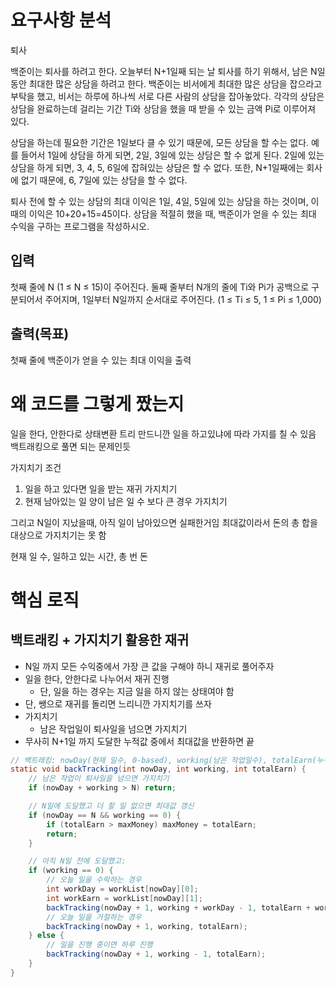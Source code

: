 # 요구사항 분석
퇴사

백준이는 퇴사를 하려고 한다.
오늘부터 N+1일째 되는 날 퇴사를 하기 위해서, 남은 N일 동안 최대한 많은 상담을 하려고 한다.
백준이는 비서에게 최대한 많은 상담을 잡으라고 부탁을 했고, 비서는 하루에 하나씩 서로 다른 사람의 상담을 잡아놓았다.
각각의 상담은 상담을 완료하는데 걸리는 기간 Ti와 상담을 했을 때 받을 수 있는 금액 Pi로 이루어져 있다.

상담을 하는데 필요한 기간은 1일보다 클 수 있기 때문에, 모든 상담을 할 수는 없다.
예를 들어서 1일에 상담을 하게 되면, 2일, 3일에 있는 상담은 할 수 없게 된다.
2일에 있는 상담을 하게 되면, 3, 4, 5, 6일에 잡혀있는 상담은 할 수 없다.
또한, N+1일째에는 회사에 없기 때문에, 6, 7일에 있는 상담을 할 수 없다.

퇴사 전에 할 수 있는 상담의 최대 이익은 1일, 4일, 5일에 있는 상담을 하는 것이며, 이때의 이익은 10+20+15=45이다.
상담을 적절히 했을 때, 백준이가 얻을 수 있는 최대 수익을 구하는 프로그램을 작성하시오.

## 입력
첫째 줄에 N (1 ≤ N ≤ 15)이 주어진다.
둘째 줄부터 N개의 줄에 Ti와 Pi가 공백으로 구분되어서 주어지며, 1일부터 N일까지 순서대로 주어진다. (1 ≤ Ti ≤ 5, 1 ≤ Pi ≤ 1,000)

## 출력(목표)
첫째 줄에 백준이가 얻을 수 있는 최대 이익을 출력

# 왜 코드를 그렇게 짰는지
일을 한다, 안한다로 상태변환 트리 만드니깐 일을 하고있냐에 따라 가지를 칠 수 있음
백트래킹으로 풀면 되는 문제인듯

가지치기 조건
1. 일을 하고 있다면 일을 받는 재귀 가지치기
2. 현재 남아있는 일 양이 남은 일 수 보다 큰 경우 가지치기

그리고 N일이 지났을때, 아직 일이 남아있으면 실패한거임
최대값이라서 돈의 총 합을 대상으로 가지치기는 못 함

현재 일 수, 일하고 있는 시간, 총 번 돈

# 핵심 로직
## 백트래킹 + 가지치기 활용한 재귀
- N일 까지 모든 수익중에서 가장 큰 값을 구해야 하니 재귀로 풀어주자
- 일을 한다, 안한다로 나누어서 재귀 진행
  - 단, 일을 하는 경우는 지금 일을 하지 않는 상태여야 함
- 단, 쌩으로 재귀를 돌리면 느리니깐 가지치기를 쓰자
- 가지치기
  - 남은 작업일이 퇴사일을 넘으면 가지치기
- 무사히 N+1일 까지 도달한 누적값 중에서 최대값을 반환하면 끝
```java
// 백트래킹: nowDay(현재 일수, 0-based), working(남은 작업일수), totalEarn(누적 수익)
static void backTracking(int nowDay, int working, int totalEarn) {
    // 남은 작업이 퇴사일을 넘으면 가지치기
    if (nowDay + working > N) return;

    // N일에 도달했고 더 할 일 없으면 최대값 갱신
    if (nowDay == N && working == 0) {
        if (totalEarn > maxMoney) maxMoney = totalEarn;
        return;
    }

    // 아직 N일 전에 도달했고:
    if (working == 0) {
        // 오늘 일을 수락하는 경우
        int workDay = workList[nowDay][0];
        int workEarn = workList[nowDay][1];
        backTracking(nowDay + 1, working + workDay - 1, totalEarn + workEarn);
        // 오늘 일을 거절하는 경우
        backTracking(nowDay + 1, working, totalEarn);
    } else {
        // 일을 진행 중이면 하루 진행
        backTracking(nowDay + 1, working - 1, totalEarn);
    }
}
```
